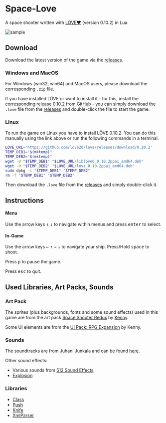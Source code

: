 # Space-Love
A space shooter written with [LÖVE❤](https://love2d.org/) (version 0.10.2) in Lua.

![sample](assets/space-love_demo-v0.4.gif)

## Download
Download the latest version of the game via the [releases][]. 

### Windows and MacOS
For Windows (win32, win64) and MacOS users, please download the corresponding `.zip` file. 

If you have installed LÖVE or want to install it - for this, install the corresponding [release 0.10.2 from GitHub](https://github.com/love2d/love/releases/tag/0.10.2) - you can simply download the `.love` file from the [releases][] and double-click the file to start the game.

### Linux
To run the game on Linux you have to install LÖVE 0.10.2. You can do this manually using the link above or run the following commands in a terminal.

```bash
LOVE_URL='https://github.com/love2d/love/releases/download/0.10.2'
TEMP_DEB1="$(mktemp)"
TEMP_DEB2="$(mktemp)"
wget -O "$TEMP_DEB1" "$LOVE_URL/liblove0_0.10.2ppa1_amd64.deb"
wget -O "$TEMP_DEB2" "$LOVE_URL/love_0.10.2ppa1_amd64.deb"
sudo dpkg -i "$TEMP_DEB1" "$TEMP_DEB2"
rm -f "$TEMP_DEB1" "$TEMP_DEB2"
```

Then download the `.love` file from the [releases][] and simply double-click it.


## Instructions
#### Menu
Use the arrow keys <kbd>&uarr;</kbd> <kbd>&darr;</kbd> to navigate within menus and press <kbd>enter</kbd> to select.

#### In-Game
Use the arrow keys <kbd>&larr;</kbd> <kbd>&uarr;</kbd> <kbd>&rarr;</kbd> <kbd>&darr;</kbd> to navigate your ship. Press/Hold <kbd>space</kbd> to shoot.

Press <kbd>p</kbd> to pause the game.

Press <kbd>esc</kbd> to quit.

## Used Libraries, Art Packs, Sounds
### Art Pack
The sprites (plus backgrounds, fonts and some sound effects) used in this game are from the art pack [Space Shooter Redux](https://opengameart.org/content/space-shooter-redux) by [Kenny](www.kenney.nl).

Some UI elements are from the [UI Pack: RPG Expansion](https://www.kenney.nl/assets/ui-pack-rpg-expansion) by Kenny.


### Sounds
The soundtracks are from Juhani Junkala and can be found [here](https://opengameart.org/content/5-chiptunes-action).

Other sound effects:
- Various sounds from [512 Sound Effects](https://opengameart.org/content/512-sound-effects-8-bit-style)
- [Explosion](https://opengameart.org/content/explosion-0)

### Libraries
 * [Class](https://github.com/vrld/hump)
 * [Push](https://github.com/Ulydev/push)
 * [Knife](https://github.com/airstruck/knife)
 * [XmlParser](https://github.com/jonathanpoelen/xmlparser)



 [releases]: https://github.com/RafaelWO/space-love/releases
 